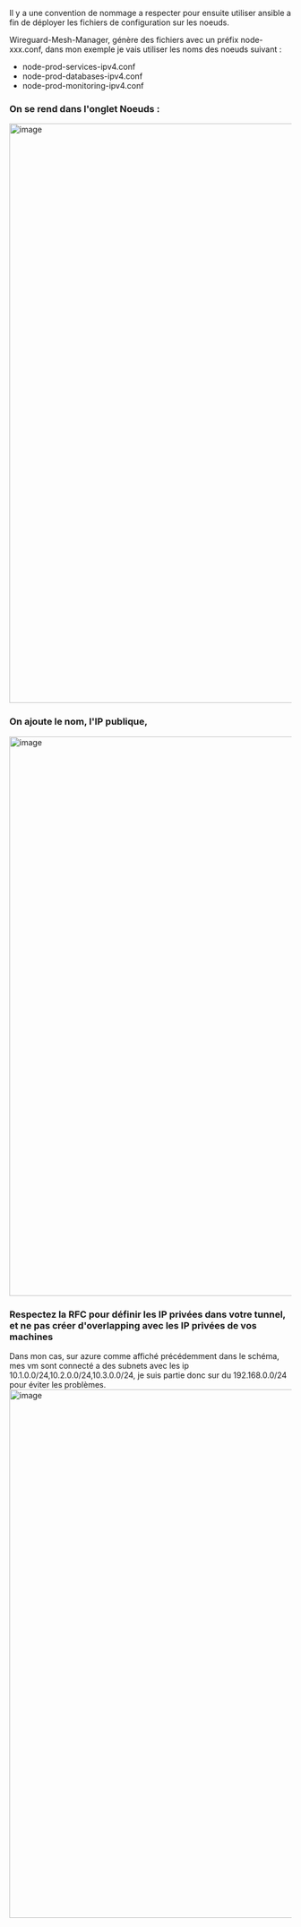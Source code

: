 

Il y a une convention de nommage a respecter pour ensuite utiliser ansible a fin de déployer les fichiers de configuration sur les noeuds.

Wireguard-Mesh-Manager, génère des fichiers avec un préfix node-xxx.conf, dans mon exemple je vais utiliser les noms des noeuds suivant : 
- node-prod-services-ipv4.conf
- node-prod-databases-ipv4.conf
- node-prod-monitoring-ipv4.conf

### On se rend dans l'onglet Noeuds :
<img width="1852" height="1035" alt="image" src="https://github.com/user-attachments/assets/77a0c938-b218-463c-9602-736c3004033b" />

### On ajoute le nom, l'IP publique, 
<img width="1860" height="999" alt="image" src="https://github.com/user-attachments/assets/23cf98cc-0c33-4caa-a4e1-b0037d17d980" />

### Respectez la RFC pour définir les IP privées dans votre tunnel, et ne pas créer d'overlapping avec les IP privées de vos machines
Dans mon cas, sur azure comme affiché précédemment dans le schéma, mes vm sont connecté a des subnets avec les ip  10.1.0.0/24,10.2.0.0/24,10.3.0.0/24, je suis partie donc sur du 192.168.0.0/24 pour éviter les problèmes.
<img width="1173" height="944" alt="image" src="https://github.com/user-attachments/assets/3cf3e9ce-313a-4140-a364-c6e2fce4c994" />
